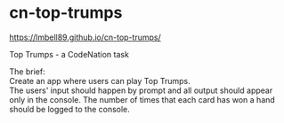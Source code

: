 # cn-top-trumps
https://lmbell89.github.io/cn-top-trumps/

Top Trumps - a CodeNation task

The brief: <br>
Create an app where users can play Top Trumps. <br>
The users' input should happen by prompt and all output should appear only in the console.
The number of times that each card has won a hand should be logged to the console.

